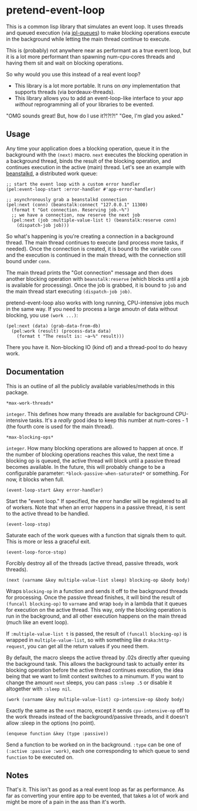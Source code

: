 pretend-event-loop
==================
This is a common lisp library that simulates an event loop. It uses threads and
queued execution (via [jpl-queues](http://www.thoughtcrime.us/software/jpl-queues/))
to make blocking operations execute in the background while letting the main
thread continue to execute.

This is (probably) not anywhere near as performant as a true event loop, but
it is a lot more performant than spawning num-cpu-cores threads and having them
sit and wait on blocking operations.

So why would you use this instead of a real event loop?
 - This library is a lot more portable. It runs on *any* implementation that
 supports threads (via bordeaux-threads).
 - This library allows you to add an event-loop-like interface to your app
 *without* reprogramming all of your libraries to be evented.

"OMG sounds great! But, how do I use it?!?!?!"
"Gee, I'm glad you asked."

Usage
-----
Any time your application does a blocking operation, queue it in the background
with the `(next)` macro. `next` executes the blocking operation in a background
thread, binds the result of the blocking operation, and continues execution in
the active (main) thread. Let's see an example with [beanstalkd](http://kr.github.com/beanstalkd/),
a distributed work queue:

	;; start the event loop with a custom error handler
    (pel:event-loop-start :error-handler #'app-error-handler)

	;; asynchronously grab a beanstalkd connection
    (pel:next (conn) (beanstalk:connect "127.0.0.1" 11300)
	  (format t "Got connection. Reserving job.~%")
	  ;; we have a connection, now reserve the next job
	  (pel:next (job :multiple-value-list t) (beanstalk:reserve conn)
		(dispatch-job job)))

So what's happening is you're creating a connection in a background thread. The
main thread continues to execute (and process more tasks, if needed). Once the
connection is created, it is bound to the variable `conn` and the execution is
continued in the main thread, with the connection still bound under `conn`.

The main thread prints the "Got connection" message and then does another
blocking operation with `beanstalk:reserve` (which blocks until a job is
available for processing). Once the job is grabbed, it is bound to `job` and the
main thread start executing `(dispatch-job job)`.

pretend-event-loop also works with long running, CPU-intensive jobs much in the
same way. If you need to process a large amoutn of data without blocking, you
use `(work ...)`:

    (pel:next (data) (grab-data-from-db)
	  (pel:work (result) (process-data data)
	    (format t "The result is: ~a~%" result)))

There you have it. Non-blocking IO (kind of) and a thread-pool to do heavy work.

Documentation
-------------
This is an outline of all the publicly available variables/methods in this
package.

    *max-work-threads*

`integer`. This defines how many threads are available for background
CPU-intensive tasks.  It's a *really* good idea to keep this number at
num-cores - 1 (the fourth core is used for the main thread).

    *max-blocking-ops*

`integer`. How many blocking operations are allowed to happen at once. If the
number of blocking operations reaches this value, the next time a blocking op
is queued, the active thread will block until a passive thread becomes
available. In the future, this will probably change to be a configurable
parameter: `*block-passive-when-saturated*` or something. For now, it blocks
when full.

    (event-loop-start &key error-handler)

Start the "event loop." If specified, the error handler will be registered to
all of workers. Note that when an error happens in a passive thread, it is sent
to the active thread to be handled.

    (event-loop-stop)

Saturate each of the work queues with a function that signals them to quit. This
is more or less a graceful exit.

    (event-loop-force-stop)

Forcibly destroy all of the threads (active thread, passive threads, work
threads).

    (next (varname &key multiple-value-list sleep) blocking-op &body body)

Wraps `blocking-op` in a function and sends it off to the background threads for
processing. Once the passive thread finishes, it will bind the result of
`(funcall blocking-op)` to `varname` and wrap `body` in a lambda that it queues
for execution on the active thread. This way, *only* the blocking operation is
run in the background, and all other execution happens on the main thread (much
like an event loop).

If `:multiple-value-list t` is passed, the result of `(funcall blocking-op)` is
wrapped in `multiple-value-list`, so with something like `draka:http-request`,
you can get all the return values if you need them.

By default, the macro sleeps the active thread by .02s directly after queuing
the background task. This allows the background task to actually enter its
blocking operation before the active thread continues execution, the idea being
that we want to limit context switches to a minumum. If you want to change the
amount `next` sleeps, you can pass `:sleep .5` or disable it altogether with
`:sleep nil`.

    (work (varname &key multiple-value-list) cp-intensive-op &body body)

Exactly the same as the `next` macro, except it sends `cpu-intensive-op` off to
the work threads instead of the background/passive threads, and it doesn't allow
:sleep in the options (no point).

    (enqueue function &key (type :passive))

Send a function to be worked on in the background. `:type` can be one of
`(:active :passive :work)`, each one corresponding to which queue to send 
`function` to be executed on.

Notes
-----
That's it. This isn't as good as a real event loop as far as performance. As far
as converting your entire app to be evented, that takes a lot of work and might
be more of a pain in the ass than it's worth.


